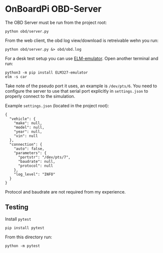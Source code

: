 # OnBoardPi OBD-Server

The OBD Server must be run from the project root:
```
python obd/server.py
```

From the web client, the obd log view/download is retreivable wehn you run:
```
python obd/server.py &> obd/obd.log
```

For a desk test setup you can use [ELM-emulator](https://github.com/Ircama/ELM327-emulator).
Open another terminal and run:
```
python3 -m pip install ELM327-emulator
elm -s car
```
Take note of the pseudo port it uses, an example is `/dev/pts/6`. You need to configure the server
to use that serial port explicitly in `settings.json` to properly connect to the simulation.

Example `settings.json` (located in the project root):
```
{
  "vehicle": {
    "make": null,
    "model": null,
    "year": null,
    "vin": null
  },
  "connection": {
    "auto": false,
    "parameters": {
      "portstr": "/dev/pts/7",
      "baudrate": null,
      "protocol": null
    },
    "log_level": "INFO"
  }
}
```
Protocol and baudrate are not required from my experience.


## Testing
Install `pytest`
```
pip install pytest
```
From this directory run:
```
python -m pytest
```